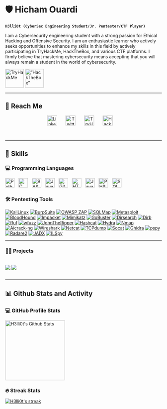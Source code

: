# 🛡 Hicham Ouardi

**`H3lli0t (CyberSec Engineering Student/Jr. Pentester/CTF Player)`**

I am a Cybersecurity engineering student with a strong passion for Ethical Hacking and Offensive Security. I am an enthusiastic learner who actively seeks opportunities to enhance my skills in this field by actively participating in TryHackMe, HackTheBox, and various CTF platforms. I firmly believe that mastering cybersecurity means accepting that you will always remain a student in the world of cybersecurity.

<img src="https://tryhackme-badges.s3.amazonaws.com/H3lli0t.png" alt="TryHackMe" height="60">  <img src="https://www.hackthebox.eu/badge/image/859520" alt= “HackTheBox” height="60">

---

<summary><h2>📌 Reach Me</h2></summary>

<p align="center">
  <a href="https://www.linkedin.com/in/hichamouardi"><img width="32px" alt="LinkedIn" title="LinkedIn" src="https://i.imgur.com/T0B6J8E.png"/></a>
  &#8287;&#8287;&#8287;&#8287;&#8287;
  <a href="https://twitter.com/H3lli0t"><img width="32px" alt="Twitter" title="Twitter" src="https://i.imgur.com/xVqRhjP.png"/></a>
  &#8287;&#8287;&#8287;&#8287;&#8287;
  <a href="https://tryhackme.com/p/H3lli0t"><img width="32px" alt="TryHackMe" title="TryHackMe" src="https://i.imgur.com/zxqF8zk.png"></a>
  &#8287;&#8287;&#8287;&#8287;&#8287;
  <a href="https://app.hackthebox.com/users/859520"><img width="32px" alt="HackTheBox" title="HackTheBox" src="https://i.imgur.com/mXCi3GM.png"/></a>
  &#8287;&#8287;&#8287;&#8287;&#8287;
</p>

<br/>

---

<summary><h2>🧰 Skills </h2></summary>

### 💻 Programming Languages

<img align="left" alt="Python" width="30px" style="padding-right:10px;" src="https://cdn.jsdelivr.net/gh/devicons/devicon/icons/python/python-plain.svg" />
<img align="left" alt="C" width="30px" style="padding-right:10px;" src="https://cdn.jsdelivr.net/gh/devicons/devicon/icons/c/c-line.svg" />
<img align="left" alt="BASH" width="30px" style="padding-right:10px;" src="https://cdn.jsdelivr.net/gh/devicons/devicon/icons/bash/bash-original.svg"/>
<img align="left" alt="Java" width="30px" style="padding-right:10px;" src="https://cdn.jsdelivr.net/gh/devicons/devicon/icons/java/java-original.svg"/>
<img align="left" alt="Git" width="30px" style="padding-right:10px;" src="https://cdn.jsdelivr.net/gh/devicons/devicon/icons/git/git-original.svg" />
<img align="left" alt="HTML" width="30px" style="padding-right:10px;" src="https://cdn.jsdelivr.net/gh/devicons/devicon/icons/html5/html5-plain.svg" />
<img align="left" alt="JavaScript" width="30px" style="padding-right:10px;" src="https://cdn.jsdelivr.net/gh/devicons/devicon/icons/javascript/javascript-plain.svg" />
<img align="left" alt="PHP" width="30px" style="padding-right:10px;" src="https://cdn.jsdelivr.net/gh/devicons/devicon/icons/php/php-original.svg" />
<img align="left" alt="SQL" width="30px" style="padding-right:10px;" src="https://cdn.jsdelivr.net/gh/devicons/devicon/icons/mysql/mysql-original.svg"/>

<br/>
<br/>

### 🛠️ Pentesting Tools

  <a href=""><img alt="KaliLinux" src="https://img.shields.io/badge/KaliLinux-557C94"></a>
  <a href=""><img alt="BurpSuite" src="https://img.shields.io/badge/BurpSuite-F16521"></a>
  <a href=""><img alt="OWASP ZAP" src="https://img.shields.io/badge/OWASP%20ZAP-F16521"></a>
  <a href=""><img alt="SQLMap" src="https://img.shields.io/badge/SQLMap-F16521"></a>
  <a href=""><img alt="Metasploit" src="https://img.shields.io/badge/Metasploit-A90533"></a>
  <a href=""><img alt="BloodHound" src="https://img.shields.io/badge/BloodHound-A90533"></a>
  <a href=""><img alt="Impacket" src="https://img.shields.io/badge/Impacket-A90533"></a>
  <a href=""><img alt="Mimikatz" src="https://img.shields.io/badge/Mimikatz-A90533"></a>
  <a href=""><img alt="GoBuster" src="https://img.shields.io/badge/GoBuster-0E9648"></a>
  <a href=""><img alt="Dirsearch" src="https://img.shields.io/badge/Dirsearch-0E9648"></a>
  <a href=""><img alt="Dirb" src="https://img.shields.io/badge/Dirb-0E9648"></a>
  <a href=""><img alt="ffuf" src="https://img.shields.io/badge/ffuf-0E9648"></a>
  <a href=""><img alt="wfuzz" src="https://img.shields.io/badge/wfuzz-0E9648"></a>
  <a href=""><img alt="JohnTheRipper" src="https://img.shields.io/badge/JohnTheRipper-AC6199"></a>
  <a href=""><img alt="Hashcat" src="https://img.shields.io/badge/Hashcat-AC6199"></a>
  <a href=""><img alt="Hydra" src="https://img.shields.io/badge/Hydra-AC6199"></a>
  <a href=""><img alt="Nmap" src="https://img.shields.io/badge/Nmap-0082F0"></a>
  <a href=""><img alt="Aicrack-ng" src="https://img.shields.io/badge/Aicrack-ng-0082F0"></a>
  <a href=""><img alt="Wireshark" src="https://img.shields.io/badge/Wireshark-0082F0"></a>
  <a href=""><img alt="Netcat" src="https://img.shields.io/badge/Netcat-0082F0"></a>
  <a href=""><img alt="TCPdump" src="https://img.shields.io/badge/TCPdump-0082F0"></a>
  <a href=""><img alt="Socat" src="https://img.shields.io/badge/Socat-0082F0"></a>
  <a href=""><img alt="Ghidra" src="https://img.shields.io/badge/Ghidra-FEAA2D"></a>
  <a href=""><img alt="pspy" src="https://img.shields.io/badge/pspy-FEAA2D"></a>
  <a href=""><img alt="Radare2" src="https://img.shields.io/badge/Radare2-FEAA2D"></a>
  <a href=""><img alt="JADX" src="https://img.shields.io/badge/JADX-FEAA2D"></a>
  <a href=""><img alt="ILSpy" src="https://img.shields.io/badge/ILSpy-FEAA2D"></a>

---
  
 <summary><h3>👨‍💻 Projects</h3></summary>
 </br>

<a href="https://github.com/H3lli0t/MobileApp-Pentesting-Password-Managers">
  <img align="center" src="https://github-readme-stats.vercel.app/api/pin/?username=H3lli0t&repo=MobileApp-Pentesting-Password-Managers&theme=react&hide_border=true"/>
</a>
<a href="https://github.com/H3lli0t/NIDS">
  <img align="center" src="https://github-readme-stats.vercel.app/api/pin/?username=H3lli0t&repo=NIDS&theme=react&hide_border=true" />
</a>

</br>
</br>

---

  <summary><h2>📊 Github Stats and Activity</h2></summary>

  <h3>💻 GitHub Profile Stats</h3>
    <a href="https://github.com/H3lli0t/github-readme-stats"><img alt="H3lli0t's Github Stats" src="https://denvercoder1-github-readme-stats.vercel.app/api/?username=H3lli0t&show_icons=true&include_all_commits=true&count_private=true&theme=react&hide_border=true&bg_color=1F222E&title_color=40D1F5&icon_color=F0D722" height="192px"/></a>

  <h3>🔥 Streak Stats</h3>
    <a href="https://github.com/H3lli0t/github-readme-streak-stats">
    <img alt="H3lli0t's streak" src="https://streak-stats.demolab.com/?user=H3lli0t&theme=react&hide_border=true"/></a>
    
